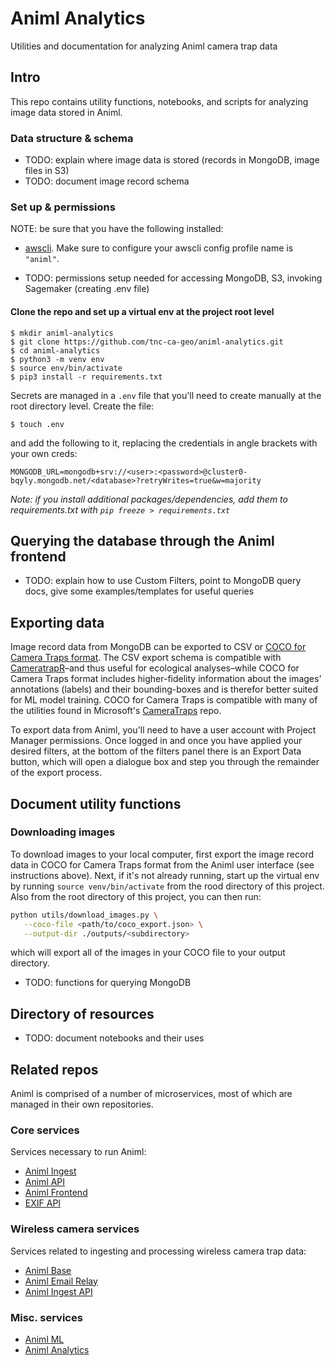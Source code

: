 # Animl Analytics

Utilities and documentation for analyzing Animl camera trap data

## Intro

This repo contains utility functions, notebooks, and scripts for analyzing image data stored in Animl.

### Data structure & schema

- TODO: explain where image data is stored (records in MongoDB, image files in S3)
- TODO: document image record schema

### Set up & permissions

NOTE: be sure that you have the following installed:

- [awscli](https://docs.aws.amazon.com/cli/latest/userguide/getting-started-install.html). Make sure to configure your awscli config profile name is `"animl"`.

- TODO: permissions setup needed for accessing MongoDB, S3, invoking Sagemaker (creating .env file)

#### Clone the repo and set up a virtual env at the project root level

```
$ mkdir animl-analytics
$ git clone https://github.com/tnc-ca-geo/animl-analytics.git
$ cd animl-analytics
$ python3 -m venv env
$ source env/bin/activate
$ pip3 install -r requirements.txt
```

Secrets are managed in a `.env` file that you'll need to create manually at the root directory level. Create the file:

```
$ touch .env
```

and add the following to it, replacing the credentials in angle brackets with your own creds:

```
MONGODB_URL=mongodb+srv://<user>:<password>@cluster0-bqyly.mongodb.net/<database>?retryWrites=true&w=majority
```

_Note: if you install additional packages/dependencies, add them to requirements.txt with `pip freeze > requirements.txt`_

## Querying the database through the Animl frontend

- TODO: explain how to use Custom Filters, point to MongoDB query docs, give some examples/templates for useful queries

## Exporting data

Image record data from MongoDB can be exported to CSV or [COCO for Camera Traps format](https://github.com/Microsoft/CameraTraps/blob/main/data_management/README.md#coco-cameratraps-format). The CSV export schema is compatible with [CameratrapR](https://github.com/jniedballa/camtrapR)–and thus useful for ecological analyses–while COCO for Camera Traps format includes higher-fidelity information about the images' annotations (labels) and their bounding-boxes and is therefor better suited for ML model training. COCO for Camera Traps is compatible with many of the utilities found in Microsoft's [CameraTraps](https://github.com/microsoft/CameraTraps) repo.

To export data from Animl, you'll need to have a user account with Project Manager permissions. Once logged in and once you have applied your desired filters, at the bottom of the filters panel there is an Export Data button, which will open a dialogue box and step you through the remainder of the export process.

## Document utility functions

### Downloading images

To download images to your local computer, first export the image record data in COCO for Camera Traps format from the Animl user interface (see instructions above). Next, if it's not already running, start up the virtual env by running `source venv/bin/activate` from the rood directory of this project. Also from the root directory of this project, you can then run:

```bash
python utils/download_images.py \
   --coco-file <path/to/coco_export.json> \
   --output-dir ./outputs/<subdirectory>
```

which will export all of the images in your COCO file to your output directory.

- TODO: functions for querying MongoDB

## Directory of resources

- TODO: document notebooks and their uses

## Related repos

Animl is comprised of a number of microservices, most of which are managed in their own repositories.

### Core services

Services necessary to run Animl:

- [Animl Ingest](http://github.com/tnc-ca-geo/animl-ingest)
- [Animl API](http://github.com/tnc-ca-geo/animl-api)
- [Animl Frontend](http://github.com/tnc-ca-geo/animl-frontend)
- [EXIF API](https://github.com/tnc-ca-geo/exif-api)

### Wireless camera services

Services related to ingesting and processing wireless camera trap data:

- [Animl Base](http://github.com/tnc-ca-geo/animl-base)
- [Animl Email Relay](https://github.com/tnc-ca-geo/animl-email-relay)
- [Animl Ingest API](https://github.com/tnc-ca-geo/animl-ingest-api)

### Misc. services

- [Animl ML](http://github.com/tnc-ca-geo/animl-ml)
- [Animl Analytics](http://github.com/tnc-ca-geo/animl-analytics)
